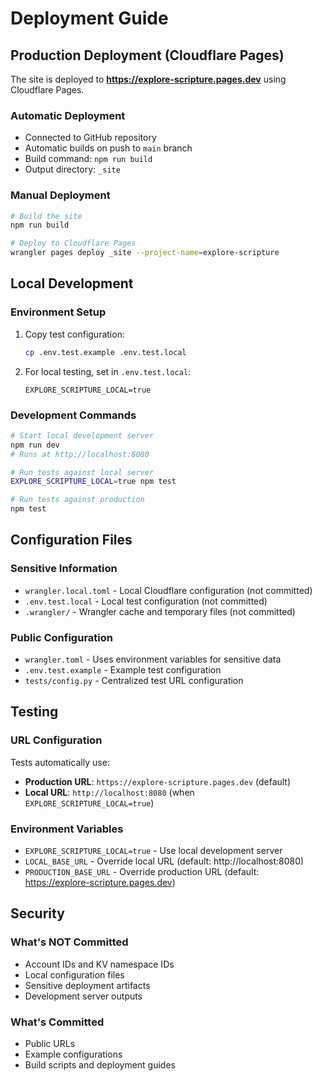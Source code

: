 # Deployment Guide

## Production Deployment (Cloudflare Pages)

The site is deployed to **https://explore-scripture.pages.dev** using Cloudflare
Pages.

### Automatic Deployment

- Connected to GitHub repository
- Automatic builds on push to `main` branch
- Build command: `npm run build`
- Output directory: `_site`

### Manual Deployment

```bash
# Build the site
npm run build

# Deploy to Cloudflare Pages
wrangler pages deploy _site --project-name=explore-scripture
```

## Local Development

### Environment Setup

1. Copy test configuration:

   ```bash
   cp .env.test.example .env.test.local
   ```

2. For local testing, set in `.env.test.local`:
   ```
   EXPLORE_SCRIPTURE_LOCAL=true
   ```

### Development Commands

```bash
# Start local development server
npm run dev
# Runs at http://localhost:8080

# Run tests against local server
EXPLORE_SCRIPTURE_LOCAL=true npm test

# Run tests against production
npm test
```

## Configuration Files

### Sensitive Information

- `wrangler.local.toml` - Local Cloudflare configuration (not committed)
- `.env.test.local` - Local test configuration (not committed)
- `.wrangler/` - Wrangler cache and temporary files (not committed)

### Public Configuration

- `wrangler.toml` - Uses environment variables for sensitive data
- `.env.test.example` - Example test configuration
- `tests/config.py` - Centralized test URL configuration

## Testing

### URL Configuration

Tests automatically use:

- **Production URL**: `https://explore-scripture.pages.dev` (default)
- **Local URL**: `http://localhost:8080` (when `EXPLORE_SCRIPTURE_LOCAL=true`)

### Environment Variables

- `EXPLORE_SCRIPTURE_LOCAL=true` - Use local development server
- `LOCAL_BASE_URL` - Override local URL (default: http://localhost:8080)
- `PRODUCTION_BASE_URL` - Override production URL (default:
  https://explore-scripture.pages.dev)

## Security

### What's NOT Committed

- Account IDs and KV namespace IDs
- Local configuration files
- Sensitive deployment artifacts
- Development server outputs

### What's Committed

- Public URLs
- Example configurations
- Build scripts and deployment guides
